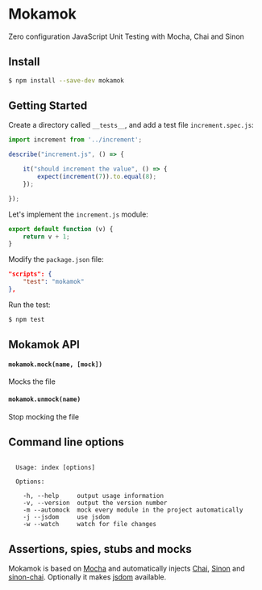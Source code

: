 # Mokamok

Zero configuration JavaScript Unit Testing with Mocha, Chai and Sinon

## Install

```bash
$ npm install --save-dev mokamok
```

## Getting Started

Create a directory called `__tests__`, and add a test file `increment.spec.js`:

```javascript
import increment from '../increment';

describe("increment.js", () => {

    it("should increment the value", () => {
        expect(increment(7)).to.equal(8);
    });

});
```

Let's implement the `increment.js` module:

```javascript
export default function (v) {
    return v + 1;
}
```

Modify the `package.json` file:

```json
"scripts": {
    "test": "mokamok"
},
```

Run the test:

```bash
$ npm test
```

## Mokamok API

#### `mokamok.mock(name, [mock])`

Mocks the file

#### `mokamok.unmock(name)`

Stop mocking the file

## Command line options

```

  Usage: index [options]

  Options:

    -h, --help     output usage information
    -v, --version  output the version number
    -m --automock  mock every module in the project automatically
    -j --jsdom     use jsdom
    -w --watch     watch for file changes

```

## Assertions, spies, stubs and mocks

Mokamok is based on [Mocha](https://mochajs.org) and automatically
injects [Chai](http://chaijs.com), [Sinon](http://sinonjs.org) and [sinon-chai](https://github.com/domenic/sinon-chai). Optionally it makes [jsdom](https://github.com/tmpvar/jsdom) available.
